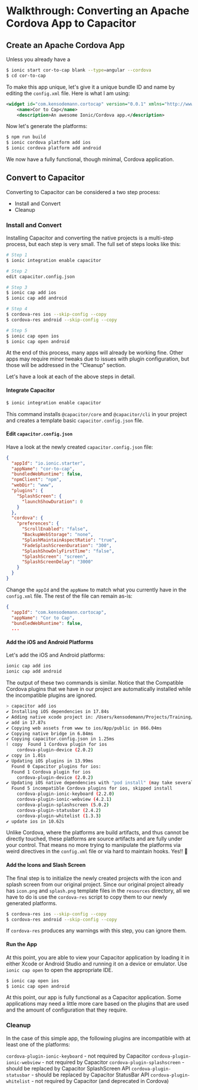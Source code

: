# Walkthrough: Converting an Apache Cordova App to Capacitor

## Create an Apache Cordova App

Unless you already have a

```bash
$ ionic start cor-to-cap blank --type=angular --cordova
$ cd cor-to-cap
```

To make this app unique, let's give it a unique bundle ID and name by editing the `config.xml` file. Here is what I am using:

```xml
<widget id="com.kensodemann.cortocap" version="0.0.1" xmlns="http://www.w3.org/ns/widgets" xmlns:cdv="http://cordova.apache.org/    ns/1.0">
    <name>Cor to Cap</name>
    <description>An awesome Ionic/Cordova app.</description>
```

Now let's generate the platforms:

```bash
$ npm run build
$ ionic cordova platform add ios
$ ionic cordova platform add android
```

We now have a fully functional, though minimal, Cordova application.

## Convert to Capacitor

Converting to Capacitor can be considered a two step process:

- Install and Convert
- Cleanup

### Install and Convert

Installing Capacitor and converting the native projects is a multi-step process, but each step is very small. The full set of steps looks like this:

```bash
# Step 1
$ ionic integration enable capacitor

# Step 2
edit capacitor.config.json

# Step 3
$ ionic cap add ios
$ ionic cap add android

# Step 4
$ cordova-res ios --skip-config --copy
$ cordova-res android --skip-config --copy

# Step 5
$ ionic cap open ios
$ ionic cap open android
```

At the end of this process, many apps will already be working fine. Other apps may require minor tweaks due to issues with plugin configuration, but those will be addressed in the "Cleanup" section.

Let's have a look at each of the above steps in detail.

#### Integrate Capacitor

```bash
$ ionic integration enable capacitor
```

This command installs `@capacitor/core` and `@capacitor/cli` in your project and creates a template basic `capacitor.config.json` file.

#### Edit `capacitor.config.json`

Have a look at the newly created `capacitor.config.json` file:

```json
{
  "appId": "io.ionic.starter",
  "appName": "cor-to-cap",
  "bundledWebRuntime": false,
  "npmClient": "npm",
  "webDir": "www",
  "plugins": {
    "SplashScreen": {
      "launchShowDuration": 0
    }
  },
  "cordova": {
    "preferences": {
      "ScrollEnabled": "false",
      "BackupWebStorage": "none",
      "SplashMaintainAspectRatio": "true",
      "FadeSplashScreenDuration": "300",
      "SplashShowOnlyFirstTime": "false",
      "SplashScreen": "screen",
      "SplashScreenDelay": "3000"
    }
  }
}
```

Change the `appId` and the `appName` to match what you currently have in the `config.xml` file. The rest of the file can remain as-is:

```json
{
  "appId": "com.kensodemann.cortocap",
  "appName": "Cor to Cap",
  "bundledWebRuntime": false,
  ...
```

#### Add the iOS and Android Platforms

Let's add the iOS and Android platforms:

```bash
ionic cap add ios
ionic cap add android
```

The output of these two commands is similar. Notice that the Compatible Cordova plugins that we have in our project are automatically installed while the incompatible plugins are ignored.

```bash
> capacitor add ios
✔ Installing iOS dependencies in 17.84s
✔ Adding native xcode project in: /Users/kensodemann/Projects/Training/cor-to-cap/ios in 27.74ms
✔ add in 17.87s
✔ Copying web assets from www to ios/App/public in 866.04ms
✔ Copying native bridge in 6.84ms
✔ Copying capacitor.config.json in 1.25ms
⠇ copy  Found 1 Cordova plugin for ios
    cordova-plugin-device (2.0.2)
✔ copy in 1.01s
✔ Updating iOS plugins in 13.99ms
  Found 0 Capacitor plugins for ios:
  Found 1 Cordova plugin for ios
    cordova-plugin-device (2.0.2)
✔ Updating iOS native dependencies with "pod install" (may take several minutes) in 10.58s
  Found 5 incompatible Cordova plugins for ios, skipped install
    cordova-plugin-ionic-keyboard (2.2.0)
    cordova-plugin-ionic-webview (4.2.1)
    cordova-plugin-splashscreen (5.0.2)
    cordova-plugin-statusbar (2.4.2)
    cordova-plugin-whitelist (1.3.3)
✔ update ios in 10.62s
```

Unlike Cordova, where the platforms are build artifacts, and thus cannot be directly touched, these platforms are source artifacts and are fully under your control. That means no more trying to manipulate the platforms via weird directives in the `config.xml` file or via hard to maintain hooks. Yes!! 🎉

#### Add the Icons and Slash Screen

The final step is to initialize the newly created projects with the icon and splash screen from our original project. Since our original project already has `icon.png` and `splash.png` template files in the `resources` directory, all we have to do is use the `cordova-res` script to copy them to our newly generated platforms.

```bash
$ cordova-res ios --skip-config --copy
$ cordova-res android --skip-config --copy
```

If `cordova-res` produces any warnings with this step, you can ignore them.

#### Run the App

At this point, you are able to view your Capacitor application by loading it in either Xcode or Android Studio and running it on a device or emulator. Use `ionic cap open` to open the appropriate IDE.

```bash
$ ionic cap open ios
$ ionic cap open android
```

At this point, our app is fully functional as a Capacitor application. Some applications may need a little more care based on the plugins that are used and the amount of configuration that they require.

### Cleanup

In the case of this simple app, the following plugins are incompatible with at least one of the platforms:

`cordova-plugin-ionic-keyboard` - not required by Capacitor
`cordova-plugin-ionic-webview` - not required by Capacitor
`cordova-plugin-splashscreen` - should be replaced by Capacitor SplashScreen API
`cordova-plugin-statusbar` - should be replaced by Capacitor StatusBar API
`cordova-plugin-whitelist` - not required by Capacitor (and deprecated in Cordova)
